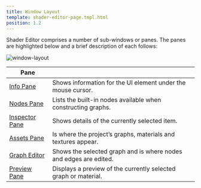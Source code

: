 ```yaml
---
title: Window Layout
template: shader-editor-page.tmpl.html
position: 1.2
---
```


Shader Editor comprises a number of sub-windows or panes. The panes are highlighted below and a brief description of each follows:

![window-layout][1]

| Pane | |
|---|---|
| [Info Pane][2] | Shows information for the UI element under the mouse cursor. |
| [Nodes Pane][3] | Lists the built-in nodes available when constructing graphs. |
| [Inspector Pane][4] | Shows details of the currently selected item. |
| [Assets Pane][5] | Is where the project’s graphs, materials and textures appear. |
| [Graph Editor][6] | Shows the selected graph and is where nodes and edges are edited. |
| [Preview Pane][7] | Displays a preview of the currently selected graph or material. |

[1]: /images/shader-editor/window-layout.png
[2]: /shader-editor/window-layout/info-pane
[3]: /shader-editor/window-layout/nodes-pane
[4]: /shader-editor/window-layout/inspector-pane
[5]: /shader-editor/window-layout/assets-pane
[6]: /shader-editor/window-layout/graph-editor
[7]: /shader-editor/window-layout/preview-pane
